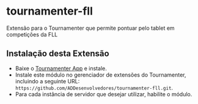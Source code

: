 # tournamenter-fll
Extensão para o Tournamenter que permite pontuar pelo tablet em competições da FLL

## Instalação desta Extensão
* Baixe o [Tournamenter App](https://github.com/ivanseidel/TournamenterApp) e instale.
* Instale este módulo no gerenciador de extensões do Tournamenter, incluindo a seguinte URL: `https://github.com/ADDesenvolvedores/tournamenter-fll.git`.
* Para cada instância de servidor que desejar utilizar, habilite o módulo.

